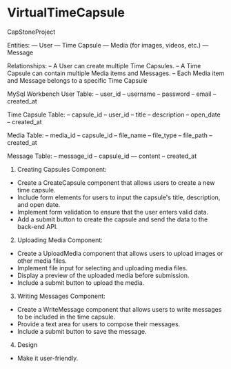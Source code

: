 # VirtualTimeCapsule
CapStoneProject


Entities:
— User
— Time Capsule
— Media (for images, videos, etc.)
— Message

Relationships:
– A User can create multiple Time Capsules.
– A Time Capsule can contain multiple Media items and Messages.
– Each Media item and Message belongs to a specific Time Capsule 

MySql Workbench
User Table:
– user_id
– username
– password
– email
– created_at

Time Capsule Table:
– capsule_id
– user_id
– title
– description
– open_date
– created_at

Media Table:
– media_id
– capsule_id
– file_name
– file_type
– file_path
– created_at

Message Table:
– message_id
– capsule_id 
— content
– created_at

1. Creating Capsules Component:

- Create a CreateCapsule component that allows users to create a new time capsule.
- Include form elements for users to input the capsule's title, description, and open date.
- Implement form validation to ensure that the user enters valid data.
- Add a submit button to create the capsule and send the data to the back-end API.

2. Uploading Media Component:

- Create a UploadMedia component that allows users to upload images or other media files.
- Implement file input for selecting and uploading media files.
- Display a preview of the uploaded media before submission.
- Include a submit button to upload the media.
  
3. Writing Messages Component:

- Create a WriteMessage component that allows users to write messages to be included in the time capsule.
- Provide a text area for users to compose their messages.
- Include a submit button to save the message.

4. Design

- Make it user-friendly.
  




